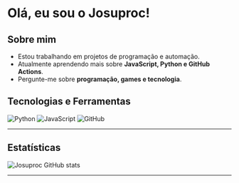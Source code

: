 # Olá, eu sou o Josuproc! 


##  Sobre mim
-  Estou trabalhando em projetos de programação e automação.  
-  Atualmente aprendendo mais sobre **JavaScript, Python e GitHub Actions**.  
-  Pergunte-me sobre **programação, games e tecnologia**.  

##  Tecnologias e Ferramentas
![Python](https://img.shields.io/badge/Python-3776AB?style=for-the-badge&logo=python&logoColor=white)
![JavaScript](https://img.shields.io/badge/JavaScript-F7DF1E?style=for-the-badge&logo=javascript&logoColor=black)
![GitHub](https://img.shields.io/badge/GitHub-181717?style=for-the-badge&logo=github&logoColor=white)

---

## Estatísticas
![Josuproc GitHub stats](https://github-readme-stats.vercel.app/api?username=josuproc&show_icons=true&theme=radical)

---




